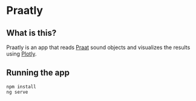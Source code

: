 # Praatly

## What is this?
Praatly is an app that reads [Praat](http://www.fon.hum.uva.nl/praat/) sound objects and visualizes the results using [Plotly](https://plot.ly/javascript/).

## Running the app
```
npm install
ng serve
```
